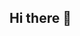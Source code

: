 ## Hi there 👋

<!--
**anshika7767/anshika7767** is a ✨ _special_ ✨ repository because its `README.md` (this file) appears on your GitHub profile.

Here are some ideas to get you started:

- 🔭 I’m currently working on python
- 🌱 I’m currently learning the basics of programming 
- 👯 I’m looking to collaborate
- 🤔 I’m looking for help with community
- 💬 Ask me about ...
- 📫 How to reach me: ...
- 😄 Pronouns: ...
- ⚡ Fun fact: ..
-->
